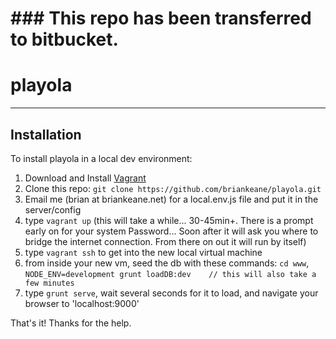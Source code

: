 #  ### This repo has been transferred to bitbucket. ###



# playola

---------------------------
## Installation

To install playola in a local dev environment:


1. Download and Install [Vagrant](https://www.vagrantup.com/downloads.html)
2. Clone this repo:  `git clone https://github.com/briankeane/playola.git`
3. Email me (brian at briankeane.net) for a local.env.js file and put it in the server/config
4. type `vagrant up` (this will take a while... 30-45min+.  There is a prompt early on for your system Password... Soon after it will ask you where to bridge the internet connection.  From there on out it will run by itself)
5. type `vagrant ssh` to get into the new local virtual machine
6. from inside your new vm, seed the db with these commands:  `cd www`, `NODE_ENV=development grunt loadDB:dev    // this will also take a few minutes`
7. type `grunt serve`, wait several seconds for it to load, and navigate your browser to 'localhost:9000'

That's it!  Thanks for the help.

